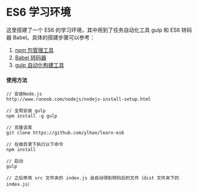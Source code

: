 # ES6 学习环境
这里搭建了一个 ES6 的学习环境，其中用到了任务自动化工具 gulp 和 ES6 转码器 Babel。具体的搭建步骤可以参考：
1. [npm 包管理工具](https://www.jianshu.com/p/626e568aaa5a)
2. [Babel 转码器](https://www.jianshu.com/p/c55ed0af4b4a)
3. [gulp 自动化构建工具](https://www.jianshu.com/p/d88c065469e4)


#### 使用方法
```
// 安装Node.js
http://www.runoob.com/nodejs/nodejs-install-setup.html

// 全局安装 gulp
npm install -g gulp

// 克隆该库
git clone https://github.com/ylhao/learn-es6

// 在根目录下执行以下命令
npm install

// 启动
gulp

// 之后修改 src 文件夹的 index.js 会自动得到转码后的文件（dist 文件夹下的 index.js）
```
